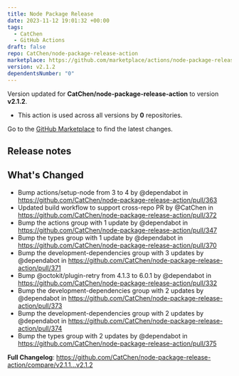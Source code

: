 ```yaml
---
title: Node Package Release
date: 2023-11-12 19:01:32 +00:00
tags:
  - CatChen
  - GitHub Actions
draft: false
repo: CatChen/node-package-release-action
marketplace: https://github.com/marketplace/actions/node-package-release
version: v2.1.2
dependentsNumber: "0"
---
```



Version updated for **CatChen/node-package-release-action** to version **v2.1.2**.
- This action is used across all versions by **0** repositories.

Go to the [GitHub Marketplace](https://github.com/marketplace/actions/node-package-release) to find the latest changes.

## Release notes

## What's Changed
* Bump actions/setup-node from 3 to 4 by @dependabot in https://github.com/CatChen/node-package-release-action/pull/363
* Updated build workflow to support cross-repo PR by @CatChen in https://github.com/CatChen/node-package-release-action/pull/372
* Bump the actions group with 1 update by @dependabot in https://github.com/CatChen/node-package-release-action/pull/347
* Bump the types group with 1 update by @dependabot in https://github.com/CatChen/node-package-release-action/pull/370
* Bump the development-dependencies group with 3 updates by @dependabot in https://github.com/CatChen/node-package-release-action/pull/371
* Bump @octokit/plugin-retry from 4.1.3 to 6.0.1 by @dependabot in https://github.com/CatChen/node-package-release-action/pull/332
* Bump the development-dependencies group with 2 updates by @dependabot in https://github.com/CatChen/node-package-release-action/pull/373
* Bump the development-dependencies group with 2 updates by @dependabot in https://github.com/CatChen/node-package-release-action/pull/374
* Bump the types group with 2 updates by @dependabot in https://github.com/CatChen/node-package-release-action/pull/375


**Full Changelog**: https://github.com/CatChen/node-package-release-action/compare/v2.1.1...v2.1.2
